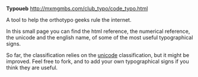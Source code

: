 **Typoueb**
http://mxmgmbs.com/club_typo/code_typo.html

A tool to help the orthotypo geeks rule the internet.

In this small page you can find the html reference, the numerical reference, the unicode and the english name, of some of the most useful typographical signs.

So far, the classification relies on the [unicode](http://fr.wikipedia.org/wiki/Unicode) classification, but it might be improved.
Feel free to fork, and to add your own typographical signs if you think they are useful.
